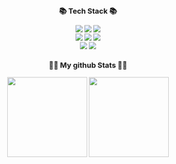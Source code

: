 <h3 align="center">📚 Tech Stack 📚</h3>
<p align="center">
  <a><img src="https://img.shields.io/badge/java-007396?style=for-the-badge&logo=java&logoColor=white"></a>
  <a><img src="https://img.shields.io/badge/c-A8B9CC?style=for-the-badge&logo=c&logoColor=white">
  <a><img src="https://img.shields.io/badge/python-3776AB?style=for-the-badge&logo=python&logoColor=white">
  <br>
  <a><img src="https://img.shields.io/badge/html5-E34F26?style=for-the-badge&logo=html5&logoColor=white"></a>
  <a><img src="https://img.shields.io/badge/css-1572B6?style=for-the-badge&logo=css3&logoColor=white"></a>
  <a><img src="https://img.shields.io/badge/javascript-F7DF1E?style=for-the-badge&logo=javascript&logoColor=black">
  <br>
  <a><img src="https://img.shields.io/badge/django-092E20?style=for-the-badge&logo=django&logoColor=white"></a>
  <a><img src="https://img.shields.io/badge/Docker-2496ED?style=for-the-badge&logo=Docker&logoColor=white"/></a>
</p>

<div align="center">
<h3 align="center">👩‍💻 My github Stats 👩‍💻</h3>
  <img height="180em" src="https://github-readme-stats-git-masterrstaa-rickstaa.vercel.app/api?username=ri-naa&show_icons=true" />
  <img height="180em" src="https://github-readme-stats-git-masterrstaa-rickstaa.vercel.app/api/top-langs/?username=ri-naa&layout=compact" />
 
